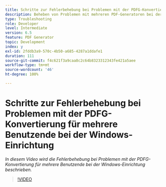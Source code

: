 ```yaml
---
title: Schritte zur Fehlerbehebung bei Problemen mit der PDFG-Konvertierung für mehrere Benutzende bei der Windows-Einrichtung
description: Beheben von Problemen mit mehreren PDF-Generatoren bei der Windows-Einrichtung.
type: Troubleshooting
role: Developer
level: Intermediate
version: 6.5
feature: PDF Generator
topic: Development
index: y
exl-id: 2fddb3a9-570c-4b50-a685-4287a1ddafe1
duration: 111
source-git-commit: f4c621f3a9caa8c2c64b8323312343fe421a5aee
workflow-type: tm+mt
source-wordcount: '46'
ht-degree: 100%

---
```


# Schritte zur Fehlerbehebung bei Problemen mit der PDFG-Konvertierung für mehrere Benutzende bei der Windows-Einrichtung

*In diesem Video wird die Fehlerbehebung bei Problemen mit der PDFG-Konvertierung für mehrere Benutzende bei der Windows-Einrichtung beschrieben.*

>[!VIDEO](https://video.tv.adobe.com/v/335550?quality=12&learn=on)
